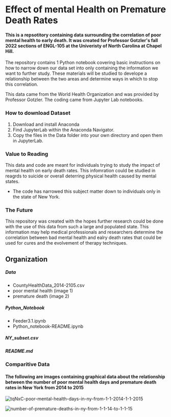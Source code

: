 
# Effect of mental Health on Premature Death Rates 
#### This is a repsotitory containing data surrounding the correlation of poor mental health to early death. It was created for Professor Gotzler's fall 2022 sections of ENGL-105 at the Univeristy of North Carolina at Chapel Hill.

The repository contains 1 Python notebook covering basic instructions on how to narrow down our data set into only containing the information we want to further study. 
These materials will be studied to develope a relationship between the two areas and determine ways in which to stop this correlation. 

This data came from the World Health Organization and was provided by Professor Gotzler. The coding came from Jupyter Lab notebooks. 

### How to download Dataset
1. Download and install Anaconda 
2. Find JupyterLab within the Anaconda Navigator.
3. Copy the files in the Data folder into your own directory and open them in JupyterLab.

### Value to Reading 
This data and code are meant for individuals trying to study the impact of mental health on early death rates. This infomration could be studied in reagrds to suicide or overall deterring physical health caused by mental states. 
- The code has narrowed this subject matter down to individuals only in the state of New York. 

### The Future
This repository was created with the hopes further research could be done with the use of this data from such a large and populated state. This information may help medical professionals and researchers determine the correlation between bad mental health and ealry death rates that could be used for cures and the evolvement of therapy techniques. 

## Organization 
##### Data
- CountyHealthData_2014-2105.csv
- poor mental health (image 1) 
- premature death (image 2) 
##### Python_Notebook
- Feeder3.1.ipynb
- Python_notebook-README.ipynb
##### NY_subset.csv
##### README.md


### Comparitive Data 
#### The following are images containing graphical data about the relationship between the number of poor mental health days and premature death rates in New York from 2014 to 2015


![tqNxC-poor-mental-health-days-in-ny-from-1-1-2014-1-1-2015](https://user-images.githubusercontent.com/117797099/202959853-6a447366-9966-4089-8327-6c73c26abf83.png)

![number-of-premature-deaths-in-ny-from-1-1-14-to-1-1-15](https://user-images.githubusercontent.com/117797099/204116501-9597fa16-80d2-457e-849b-7cce46865e3a.png)

